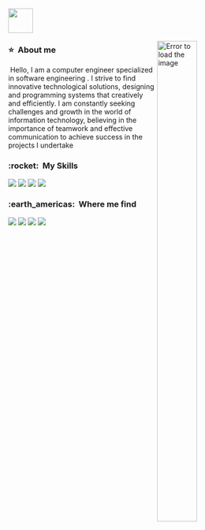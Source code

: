 
<!--The gif of cat and link github-->
### <img src="https://media.giphy.com/media/VgCDAzcKvsR6OM0uWg/giphy.gif" width="50">

<!--There is the image than is in side right-->
<img boder="2px" src="https://reinforcelab.com/wp-content/uploads/2021/05/WordPress-Website-Design_2-Reinforce-lab.png" min-width="400px" max-width="400px" width="40%" height="50%" align="right" alt="Error to load the image">

<!--About me-->
<div align="left">
  <h3> ⭐ &nbsp;About me </h3>
  <p>&nbsp;Hello, I am a computer engineer specialized in software engineering . I strive to find innovative technological solutions, designing and programming systems that creatively and efficiently. I am constantly seeking challenges and growth in the world of information technology, believing in the importance of teamwork and effective communication to achieve success in the projects I undertake</p>
</div>

<!--The skills-->
<div align="left">
  <h3> :rocket: &nbsp;My Skills </h3>
  <img src="https://img.shields.io/badge/HTML5-E34F26?style=for-the-badge&logo=html5&logoColor=white" />
  <img src="https://img.shields.io/badge/CSS3-1572B6?style=for-the-badge&logo=css3&logoColor=white" />
  <img src="https://img.shields.io/badge/JavaScript-323330?style=for-the-badge&logo=javascript&logoColor=F7DF1E" />
  <img src="https://img.shields.io/badge/Java-ED8B00?style=for-the-badge&logo=openjdk&logoColor=white" />
</div>

<!--Where me find-->
<div align="leftt"> 
  <h3> :earth_americas: &nbsp;Where me find </h3> 
  <a href="https://www.instagram.com/shareef.mwafy/" target="_blank"><img src="https://img.shields.io/badge/Instagram-E4405F?style=for-the-badge&logo=instagram&logoColor=white" target="_blank"></a>
  <a href="https://www.linkedin.com/in/shareef-mwafy-a3014623a/" target="_blank"><img src="https://img.shields.io/badge/LinkedIn-0077B5?style=for-the-badge&logo=linkedin&logoColor=white" target="_blank"></a> 
  <a href="https://twitter.com/ShareefMwafy" target="_blank"><img src="https://img.shields.io/badge/Twitter-1DA1F2?style=for-the-badge&logo=twitter&logoColor=white target="_blank"></a>
  <a href="https://www.facebook.com/profile.php?id=100009684487237" target="_blank"><img src="https://img.shields.io/badge/Facebook-Connect-brightgreen?style=for-the-badge&labelColor=black&logo=facebook"_blank"></a>
  
</div>
<br>
